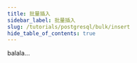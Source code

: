 ```yaml
---
title: 批量插入
sidebar_label: 批量插入
slug: /tutorials/postgresql/bulk/insert
hide_table_of_contents: true
---
```

balala...